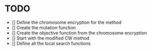 # TODO

- [] Define the chromosome encryption for the method
- [] Create the mutation function
- [] Create the objective function from the chromosome encryption
- [] Start with the modified CW method
- [] Define all the local search functions

